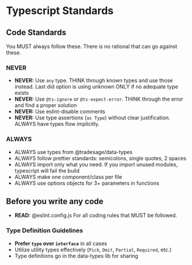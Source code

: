# Typescript Standards

## Code Standards

You MUST always follow these. There is no rational that can go against these.

### NEVER

- **NEVER:** Use `any` type. THINK through known types and use those instead. Last did option is using unknown ONLY if no adequate type exists
- **NEVER:** Use `@ts-ignore` or `@ts-expect-error`. THINK through the error and find a proper solution
- **NEVER:** Use eslint-disable comments
- **NEVER:** Use type assertions (`as Type`) without clear justification. ALWAYS have types flow implicitly.

### ALWAYS

- ALWAYS use types from @tradesage/data-types
- ALWAYS follow prettier standards: semicolons, single quotes, 2 spaces
- ALWAYS import only what you need. If you import unused modules, typescript will fail the build
- ALWAYS make one component/class per file
- ALWAYS use options objects for 3+ parameters in functions

## Before you write any code

- **READ:** @eslint.config.js For all coding rules that MUST be followed.

### Type Definition Guidelines

- **Prefer `type` over `interface`** in all cases
- Utilize utility types effectively (`Pick`, `Omit`, `Partial`, `Required`, etc.)
- Type definitions go in the data-types lib for sharing
